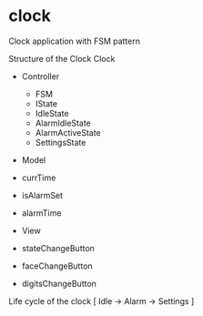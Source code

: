 # clock
Clock application with FSM pattern

Structure of the Clock
Clock
- Controller
  - FSM
   - IState
   - IdleState
   - AlarmIdleState
   - AlarmActiveState
   - SettingsState
  
- Model
 - currTime
 - isAlarmSet
 - alarmTime
 
- View
 - stateChangeButton
 - faceChangeButton
 - digitsChangeButton

Life cycle of the clock
[ Idle -> Alarm -> Settings ]
